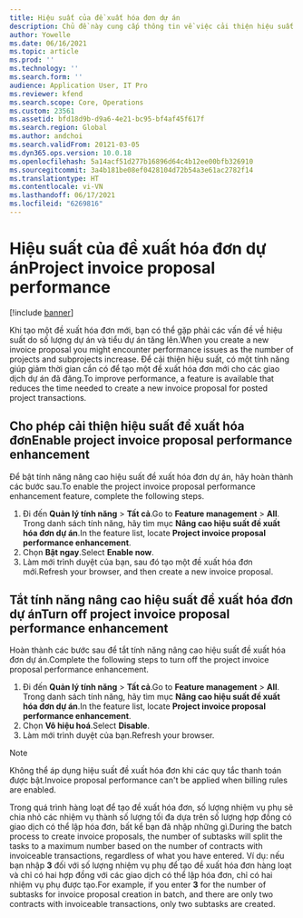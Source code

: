 ```yaml
---
title: Hiệu suất của đề xuất hóa đơn dự án
description: Chủ đề này cung cấp thông tin về việc cải thiện hiệu suất cho các đề xuất hóa đơn của dự án.
author: Yowelle
ms.date: 06/16/2021
ms.topic: article
ms.prod: ''
ms.technology: ''
ms.search.form: ''
audience: Application User, IT Pro
ms.reviewer: kfend
ms.search.scope: Core, Operations
ms.custom: 23561
ms.assetid: bfd18d9b-d9a6-4e21-bc95-bf4af45f617f
ms.search.region: Global
ms.author: andchoi
ms.search.validFrom: 20121-03-05
ms.dyn365.ops.version: 10.0.18
ms.openlocfilehash: 5a14acf51d277b16896d64c4b12ee00bfb326910
ms.sourcegitcommit: 3a4b181be08ef0428104d72b54a3e61ac2782f14
ms.translationtype: HT
ms.contentlocale: vi-VN
ms.lasthandoff: 06/17/2021
ms.locfileid: "6269816"
---
```

# <a name="project-invoice-proposal-performance"></a><span data-ttu-id="08671-103">Hiệu suất của đề xuất hóa đơn dự án</span><span class="sxs-lookup"><span data-stu-id="08671-103">Project invoice proposal performance</span></span>

[!include [banner](../includes/banner.md)]

<span data-ttu-id="08671-104">Khi tạo một đề xuất hóa đơn mới, bạn có thể gặp phải các vấn đề về hiệu suất do số lượng dự án và tiểu dự án tăng lên.</span><span class="sxs-lookup"><span data-stu-id="08671-104">When you create a new invoice proposal you might encounter performance issues as the number of projects and subprojects increase.</span></span> <span data-ttu-id="08671-105">Để cải thiện hiệu suất, có một tính năng giúp giảm thời gian cần có để tạo một đề xuất hóa đơn mới cho các giao dịch dự án đã đăng.</span><span class="sxs-lookup"><span data-stu-id="08671-105">To improve performance, a feature is available that reduces the time needed to create a new invoice proposal for posted project transactions.</span></span>

## <a name="enable-project-invoice-proposal-performance-enhancement"></a><span data-ttu-id="08671-106">Cho phép cải thiện hiệu suất đề xuất hóa đơn</span><span class="sxs-lookup"><span data-stu-id="08671-106">Enable project invoice proposal performance enhancement</span></span>
<span data-ttu-id="08671-107">Để bật tính năng nâng cao hiệu suất đề xuất hóa đơn dự án, hãy hoàn thành các bước sau.</span><span class="sxs-lookup"><span data-stu-id="08671-107">To enable the project invoice proposal performance enhancement feature, complete the following steps.</span></span>

1.  <span data-ttu-id="08671-108">Đi đến **Quản lý tính năng** > **Tất cả**.</span><span class="sxs-lookup"><span data-stu-id="08671-108">Go to **Feature management** > **All**.</span></span> <span data-ttu-id="08671-109">Trong danh sách tính năng, hãy tìm mục **Nâng cao hiệu suất đề xuất hóa đơn dự án**.</span><span class="sxs-lookup"><span data-stu-id="08671-109">In the feature list, locate **Project invoice proposal performance enhancement**.</span></span>
2.  <span data-ttu-id="08671-110">Chọn **Bật ngay**.</span><span class="sxs-lookup"><span data-stu-id="08671-110">Select **Enable now**.</span></span>
3.  <span data-ttu-id="08671-111">Làm mới trình duyệt của bạn, sau đó tạo một đề xuất hóa đơn mới.</span><span class="sxs-lookup"><span data-stu-id="08671-111">Refresh your browser, and then create a new invoice proposal.</span></span>

## <a name="turn-off-project-invoice-proposal-performance-enhancement"></a><span data-ttu-id="08671-112">Tắt tính năng nâng cao hiệu suất đề xuất hóa đơn dự án</span><span class="sxs-lookup"><span data-stu-id="08671-112">Turn off project invoice proposal performance enhancement</span></span>
<span data-ttu-id="08671-113">Hoàn thành các bước sau để tắt tính năng nâng cao hiệu suất đề xuất hóa đơn dự án.</span><span class="sxs-lookup"><span data-stu-id="08671-113">Complete the following steps to turn off the project invoice proposal performance enhancement.</span></span>

1.  <span data-ttu-id="08671-114">Đi đến **Quản lý tính năng** > **Tất cả**.</span><span class="sxs-lookup"><span data-stu-id="08671-114">Go to **Feature management** > **All**.</span></span> <span data-ttu-id="08671-115">Trong danh sách tính năng, hãy tìm mục **Nâng cao hiệu suất đề xuất hóa đơn dự án**.</span><span class="sxs-lookup"><span data-stu-id="08671-115">In the feature list, locate **Project invoice proposal performance enhancement**.</span></span>
2.  <span data-ttu-id="08671-116">Chọn **Vô hiệu hoá**.</span><span class="sxs-lookup"><span data-stu-id="08671-116">Select **Disable**.</span></span>
3.  <span data-ttu-id="08671-117">Làm mới trình duyệt của bạn.</span><span class="sxs-lookup"><span data-stu-id="08671-117">Refresh your browser.</span></span>

> [!NOTE]
> <span data-ttu-id="08671-118">Không thể áp dụng hiệu suất đề xuất hóa đơn khi các quy tắc thanh toán được bật.</span><span class="sxs-lookup"><span data-stu-id="08671-118">Invoice proposal performance can't be applied when billing rules are enabled.</span></span>
> 
> <span data-ttu-id="08671-119">Trong quá trình hàng loạt để tạo đề xuất hóa đơn, số lượng nhiệm vụ phụ sẽ chia nhỏ các nhiệm vụ thành số lượng tối đa dựa trên số lượng hợp đồng có giao dịch có thể lập hóa đơn, bất kể bạn đã nhập những gì.</span><span class="sxs-lookup"><span data-stu-id="08671-119">During the batch process to create invoice proposals, the number of subtasks will split the tasks to a maximum number based on the number of contracts with invoiceable transactions, regardless of what you have entered.</span></span> <span data-ttu-id="08671-120">Ví dụ: nếu bạn nhập **3** đối với số lượng nhiệm vụ phụ để tạo đề xuất hóa đơn hàng loạt và chỉ có hai hợp đồng với các giao dịch có thể lập hóa đơn, chỉ có hai nhiệm vụ phụ được tạo.</span><span class="sxs-lookup"><span data-stu-id="08671-120">For example, if you enter **3** for the number of subtasks for invoice proposal creation in batch, and there are only two contracts with invoiceable transactions, only two subtasks are created.</span></span>

